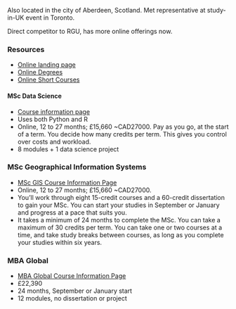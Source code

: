Also located in the city of Aberdeen, Scotland. Met representative at study-in-UK event in Toronto.

Direct competitor to RGU, has more online offerings now.

### Resources
- [Online landing page](https://www.abdn.ac.uk/study/online/)
- [Online Degrees](https://on.abdn.ac.uk/degrees/)
- [Online Short Courses](https://on.abdn.ac.uk/courses/)

#### MSc Data Science
- [Course information page](https://on.abdn.ac.uk/degrees/data-science/)
- Uses both Python and R
- Online, 12 to 27 months; £15,660 ~CAD27000. Pay as you go, at the start of a term. You decide how many credits per term. This gives you control over costs and workload.
- 8 modules + 1 data science project

### MSc Geographical Information Systems
- [MSc GIS Course Information Page](https://on.abdn.ac.uk/degrees/geographical-information-systems/)
- Online, 12 to 27 months; £15,660 ~CAD27000.
- You’ll work through eight 15-credit courses and a 60-credit dissertation to gain your MSc. You can start your studies in September or January and progress at a pace that suits you.
- It takes a minimum of 24 months to complete the MSc. You can take a maximum of 30 credits per term. You can take one or two courses at a time, and take study breaks between courses, as long as you complete your studies within six years.

### MBA Global
- [MBA Global Course Information Page](https://on.abdn.ac.uk/degrees/mba-global/)
- £22,390
- 24 months, September or January start
- 12 modules, no dissertation or project